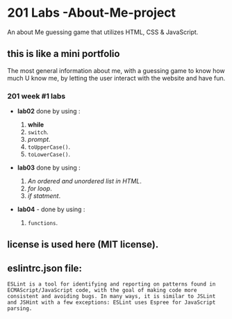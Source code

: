 # 201 Labs -About-Me-project

An about Me guessing game that utilizes HTML, CSS & JavaScript.

## this is like a mini portfolio

The most general information about me, with a guessing game to
know how much U know me, by letting the user interact with the website and have fun.

### 201 week #1 labs

- **lab02** done by using :

  1. **while**
  1. `switch`.
  1. _prompt_.
  1. `toUpperCase()`.
  1. `toLowerCase()`.

- **lab03** done by using :

  1. _An ordered and unordered list in HTML_.
  1. _for loop_.
  1. _if statment_.

- **lab04** - done by using :
  1. `functions`.

## license is used here (MIT license).

## eslintrc.json file:

`ESLint is a tool for identifying and reporting on patterns found in ECMAScript/JavaScript code, with the goal of making code more consistent and avoiding bugs. In many ways, it is similar to JSLint and JSHint with a few exceptions: ESLint uses Espree for JavaScript parsing.`
